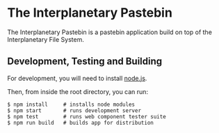 # The Interplanetary Pastebin

The Interplanetary Pastebin is a pastebin application build on top of the Interplanetary File System.

## Development, Testing and Building

For development, you will need to install [node.js](https://www.nodejs.org).

Then, from inside the root directory, you can run:

```
$ npm install     # installs node modules
$ npm start       # runs development server
$ npm test        # runs web component tester suite
$ npm run build   # builds app for distribution
```
